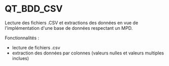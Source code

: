 # QT_BDD_CSV

Lecture des fichiers .CSV et extractions des données en vue de l'implémentation d'une base de données respectant un MPD.

Fonctionnalités : 
- lecture de fichiers .csv
- extraction des données par colonnes (valeurs nulles et valeurs multiples inclues)
